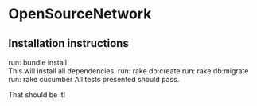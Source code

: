 OpenSourceNetwork
=================

Installation instructions
-------------------------
run: bundle install<br/>
This will install all dependencies.
run: rake db:create
run: rake db:migrate
run: rake cucumber
All tests presented should pass.

That should be it!

